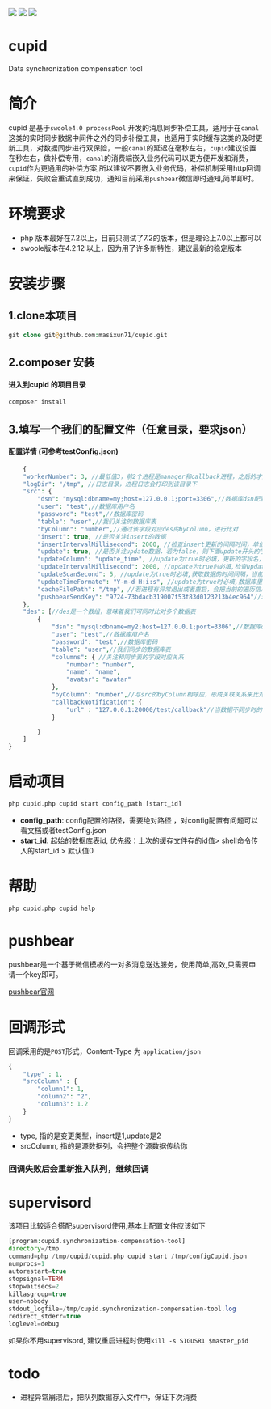 ![](https://img.shields.io/badge/version-v0.0.0.1-red.svg)
![](https://img.shields.io/badge/php-%3E=7.2-orange.svg)
![](https://img.shields.io/badge/swoole-%3E=4.2.12-blue.svg)
# cupid
Data synchronization compensation tool


# 简介
cupid 是基于`swoole4.0 processPool` 开发的消息同步补偿工具，适用于在`canal`这类的实时同步数据中间件之外的同步补偿工具，也适用于实时缓存这类的及时更新工具，对数据同步进行双保险，一般`canal`的延迟在毫秒左右，`cupid`建议设置在秒左右，做补偿专用，`canal`的消费端嵌入业务代码可以更方便开发和消费，`cupid`作为更通用的补偿方案,所以建议不要嵌入业务代码，补偿机制采用http回调来保证，失败会重试直到成功，通知目前采用`pushbear`微信即时通知,简单即时。


# 环境要求


- php 版本最好在7.2以上，目前只测试了7.2的版本，但是理论上7.0以上都可以
- swoole版本在4.2.12 以上，因为用了许多新特性，建议最新的稳定版本



# 安装步骤

## 1.clone本项目
```php
git clone git@github.com:masixun71/cupid.git
```


## 2.composer 安装

#### 进入到cupid 的项目目录
```php
composer install
```



## 3.填写一个我们的配置文件（任意目录，要求json）
#### 配置详情 (可参考testConfig.json)
```php
    {
    "workerNumber": 3, //最低值3，前2个进程是manager和callback进程，之后的才是处理进程
	"logDir": "/tmp", //日志目录，进程日志会打印到该目录下
    "src": {
        "dsn": "mysql:dbname=my;host=127.0.0.1;port=3306",//数据库dsn配置
        "user": "test",//数据库用户名
        "password": "test",//数据库密码
        "table": "user",//我们关注的数据库表
        "byColumn": "number",//通过该字段对应des的byColumn，进行比对
        "insert": true, //是否关注insert的数据
        "insertIntervalMillisecond": 2000, //检查insert更新的间隔时间，单位毫秒
        "update": true, //是否关注update数据，若为false，则下面update开头的字段可以不用
        "updateColumn": "update_time", //update为true时必填，更新的字段名，需要添加索引，不然会扫描全表
        "updateIntervalMillisecond": 2000, //update为true时必填,检查update更新的间隔时间，单位毫秒
        "updateScanSecond": 5, //update为true时必填,获取数据的时间间隔，当前时间减去updateScanSecond设的时间为开始时间，当前时间为结束时间
        "updateTimeFormate": "Y-m-d H:i:s", //update为true时必填,数据库里数据更新字段的时间格式
        "cacheFilePath": "/tmp", //若进程有异常退出或者重启，会把当前的遍历信息记录到缓存文件中，重启时直接读取缓存文件
        "pushbearSendKey": "9724-73bdacb319007f53f83d0123213b4ec964"//若需要pushbear推送微信消息，在这填写
    },
    "des": [//des是一个数组，意味着我们可同时比对多个数据表
        {
            "dsn": "mysql:dbname=my2;host=127.0.0.1;port=3306",//数据库dsn配置
            "user": "test",//数据库用户名
            "password": "test",//数据库密码
            "table": "user",//我们同步的数据库表
            "columns": { //关注和同步表的字段对应关系
                "number": "number",
                "name": "name",
                "avatar": "avatar"
            },
            "byColumn": "number",//与src的byColumn相呼应，形成关联关系来比对
            "callbackNotification": {
                "url" : "127.0.0.1:20000/test/callback"//当数据不同步时的回调地址
            }

        }
    ]
}
```

# 启动项目
```php
php cupid.php cupid start config_path [start_id]
```

- **config_path**: config配置的路径，需要绝对路径 ，对config配置有问题可以看文档或者testConfig.json
- **start_id**: 起始的数据库表id, 优先级：上次的缓存文件存的id值> shell命令传入的start_id > 默认值0

# 帮助

```php
php cupid.php cupid help
```

# pushbear

pushbear是一个基于微信模板的一对多消息送达服务，使用简单,高效,只需要申请一个key即可。

[pushbear官网](http://pushbear.ftqq.com/admin/#/)



# 回调形式

回调采用的是`POST`形式，Content-Type 为 `application/json`

```php
{
	"type" : 1, 
    "srcColumn" : {
    	"column1": 1,
    	"column2": "2",
    	"column3": 1.2
    }
}
```

- type, 指的是变更类型，insert是1,update是2
- srcColumn, 指的是源数据列，会把整个源数据传给你

### 回调失败后会重新推入队列，继续回调



# supervisord

该项目比较适合搭配supervisord使用,基本上配置文件应该如下

```php
[program:cupid.synchronization-compensation-tool]
directory=/tmp
command=php /tmp/cupid/cupid.php cupid start /tmp/configCupid.json
numprocs=1
autorestart=true
stopsignal=TERM
stopwaitsecs=2
killasgroup=true
user=nobody
stdout_logfile=/tmp/cupid.synchronization-compensation-tool.log
redirect_stderr=true
loglevel=debug

```

如果你不用supervisord, 建议重启进程时使用`kill -s SIGUSR1 $master_pid`



# todo

- 进程异常崩溃后，把队列数据存入文件中，保证下次消费